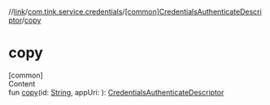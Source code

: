 //[link](../../index.md)/[com.tink.service.credentials](../index.md)/[[common]CredentialsAuthenticateDescriptor](index.md)/[copy](copy.md)



# copy  
[common]  
Content  
fun [copy](copy.md)(id: [String](https://kotlinlang.org/api/latest/jvm/stdlib/kotlin/-string/index.html), appUri: <ERROR CLASS>): [CredentialsAuthenticateDescriptor](index.md)  



